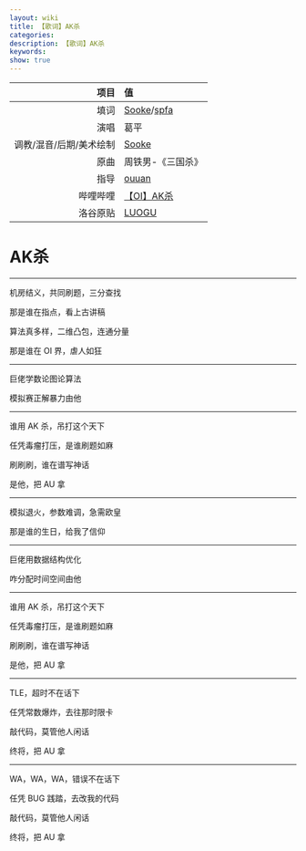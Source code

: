 ```yaml
---
layout: wiki
title: 【歌词】AK杀
categories: 
description: 【歌词】AK杀
keywords: 
show: true
---
```


| 项目 | 值 |
| --: | :-- |
| 填词 | [Sooke](https://www.luogu.org/space/show?uid=26673)/[spfa](https://www.luogu.org/space/show?uid=124721) |
| 演唱 | 葛平 |
| 调教/混音/后期/美术绘制 | [Sooke](https://www.luogu.org/space/show?uid=26673) |
| 原曲 | 周铁男-《三国杀》 |
| 指导 | [ouuan](https://www.luogu.org/space/show?uid=49742) |
| 哔哩哔哩 | [【OI】AK杀](https://www.bilibili.com/video/av33665499) |
| 洛谷原贴 | [LUOGU](https://www.luogu.org/discuss/show/71771) |
# AK杀

---

机房结义，共同刷题，三分查找

那是谁在指点，看上古讲稿

算法真多样，二维凸包，连通分量

那是谁在 OI 界，虐人如狂

---

巨佬学数论图论算法

模拟赛正解暴力由他

---

谁用 AK 杀，吊打这个天下

任凭毒瘤打压，是谁刷题如麻

刷刷刷，谁在谱写神话

是他，把 AU 拿

---

模拟退火，参数难调，急需欧皇

那是谁的生日，给我了信仰

---

巨佬用数据结构优化

咋分配时间空间由他

---

谁用 AK 杀，吊打这个天下

任凭毒瘤打压，是谁刷题如麻

刷刷刷，谁在谱写神话

是他，把 AU 拿

---

TLE，超时不在话下

任凭常数爆炸，去往那时限卡

敲代码，莫管他人闲话

终将，把 AU 拿

---

WA，WA，WA，错误不在话下

任凭 BUG 践踏，去改我的代码

敲代码，莫管他人闲话

终将，把 AU 拿